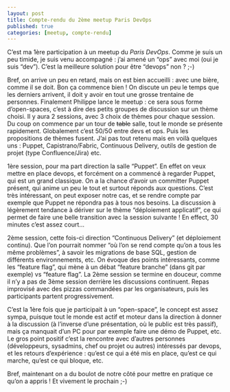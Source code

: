 ```yaml
---
layout: post
title: Compte-rendu du 2ème meetup Paris DevOps
published: true
categories: [meetup, compte-rendu]
---
```


C’est ma 1ère participation à un meetup du *Paris DevOps*. Comme je suis un peu timide, je suis venu accompagné : j’ai amené un “ops” avec moi (oui je suis “dev”). C’est la meilleure solution pour être “devops” non ? ;-)

Bref, on arrive un peu en retard, mais on est bien accueilli : avec une bière, comme il se doit. Bon ça commence bien ! On discute un peu le temps que les derniers arrivent, il doit y avoir en tout une grosse trentaine de personnes.
Finalement Philippe lance le meetup : ce sera sous forme d’open-spaces, c’est à dire des petits groupes de discussion sur un thème choisi. Il y aura 2 sessions, avec 3 choix de thèmes pour chaque session. Du coup on commence par un tour de ~~table~~ salle, tout le monde se présente rapidement. Globalement c’est 50/50 entre devs et ops.
Puis les propositions de thèmes fusent. J’ai pas tout retenu mais en voilà quelques uns : Puppet, Capistrano/Fabric, Continuous Delivery, outils de gestion de projet (type Confluence/Jira) etc.

1ère session, pour ma part direction la salle “Puppet”. En effet on veux mettre en place devops, et forcément on a commencé à regarder Puppet, qui est un grand classique. On a la chance d’avoir un committer Puppet présent, qui anime un peu le tout et surtout réponds aux questions. C’est très intéressant, on peut exposer notre cas, et se rendre compte par exemple que Puppet ne répondra pas à tous nos besoins. La discussion à légèrement tendance à dériver sur le thème “déploiement applicatif”, ce qui permet de faire une belle transition avec la session suivante ! En effect, 30 minutes c’est assez court…

2ème session, cette fois-ci direction “Continuous Delivery” (et déploiement continu). Que l’on pourrait nommer “où l’on se rend compte qu’on a tous les même problèmes”, à savoir les migrations de base SQL, gestion de différents environnements, etc. On évoque des points intéressants, comme les “feature flag”, qui mène à un débat “feature branche” (dans git par exemple) vs “feature flag”. La 2ème session se termine en douceur, comme il n’y a pas de 3ème session derrière les discussions continuent. Repas improvisé avec des pizzas commandées par les organisateurs, puis les participants partent progressivement.

C’est la 1ère fois que je participait à un “open-space”, le concept est assez sympa, puisque tout le monde est actif et moteur dans la direction à donner à la discussion (à l’inverse d’une présentation, où le public est très passif), mais ça manquait d’un PC pour par exemple faire une démo de Puppet, etc.
Le gros point positif c’est la rencontre avec d’autres personnes (développeurs, sysadmins, chef ou projet ou autres) intéressés par devops, et les retours d’expérience : qu’est ce qui a été mis en place, qu’est ce qui marche, qu’est ce qui bloque, etc.

Bref, maintenant on a du boulot de notre côté pour mettre en pratique ce qu’on a appris ! Et vivement le prochain ;-)
